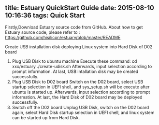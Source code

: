 title: Estuary QuickStart Guide
date: 2015-08-10 10:16:36
tags: Quick Start
---
Firstly,Download Estuary source code from GitHub.
About how to get Estuary source code, please refer to : 
https://github.com/hisilicon/estuary/blob/master/README

Create USB installation disk deploying Linux system into Hard Disk of D02 board
1. Plug USB Disk to ubuntu machine
Execute these command:
cd xxx/estuary
./create-udisk.sh
Afterwards, input selection according to prompt information.
At last, USB intallation disk may be created successfully.
3. Plug USB Disk to D02 board
Switch on the D02 board, select USB startup selection in UEFI shell, and sys_setup.sh will be execute after ubuntu is started up.
Afterwards, input selection according to prompt information.
At last, the Hard Disk of D02 board may be deployed successfully.
4. Switch off the D02 board
Unplug USB Disk, switch on the D02 board again, select Hard Disk startup selection in UEFI shell, and linux system can be started up from Hard Disk.
